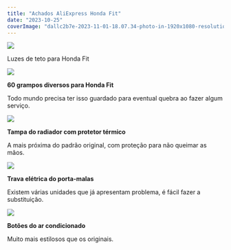 ```yaml
---
title: "Achados AliExpress Honda Fit"
date: "2023-10-25"
coverImage: "dallc2b7e-2023-11-01-18.07.34-photo-in-1920x1080-resolution-showcasing-a-front-view-of-a-first-generation-white-honda-fit-against-the-backdrop-of-a-massive-chinese-flag.-multiple-p.png"
---
```


[![](https://garagemdomadeira.com/wp-content/uploads/2023/10/screenshot-2023-10-24-as-10.48.52.jpg?w=640)](https://s.click.aliexpress.com/e/_DCjzwUT)

Luzes de teto para Honda Fit

[![](https://garagemdomadeira.com/wp-content/uploads/2023/10/screenshot-2023-10-25-as-09.40.40.jpg?w=574)](https://pt.aliexpress.com/item/1005002418157836.html)

**60 grampos diversos para Honda Fit**

Todo mundo precisa ter isso guardado para eventual quebra ao fazer algum serviço.

[![](https://garagemdomadeira.com/wp-content/uploads/2023/10/screenshot-2023-10-25-as-09.45.24.jpg?w=573)](https://s.click.aliexpress.com/e/_DkxS9Cb)

**Tampa do radiador com protetor térmico**

A mais próxima do padrão original, com proteção para não queimar as mãos.

[![](https://garagemdomadeira.com/wp-content/uploads/2023/10/screenshot-2023-10-25-as-10.00.49.jpg?w=525)](https://s.click.aliexpress.com/e/_DDJhGYP)

**Trava elétrica do porta-malas**

Existem várias unidades que já apresentam problema, é fácil fazer a substituição.

[![](https://garagemdomadeira.com/wp-content/uploads/2023/10/screenshot-2023-10-25-as-10.36.43.jpg?w=520)](https://s.click.aliexpress.com/e/_DltsPaR)

**Botões do ar condicionado**

Muito mais estilosos que os originais.

